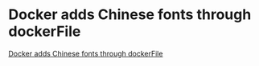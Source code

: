 # Docker adds Chinese fonts through dockerFile
[Docker adds Chinese fonts through dockerFile](https://aiwithcloud.com/2022/09/14/docker_adds_chinese_fonts_through_dockerfile/)